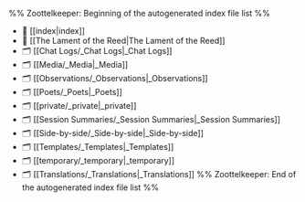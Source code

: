 %% Zoottelkeeper: Beginning of the autogenerated index file list  %%
- 📄 [[index|index]]
- 📄 [[The Lament of the Reed|The Lament of the Reed]]
- 🗂️ [[Chat Logs/_Chat Logs|_Chat Logs]]
- 🗂️ [[Media/_Media|_Media]]
- 🗂️ [[Observations/_Observations|_Observations]]
- 🗂️ [[Poets/_Poets|_Poets]]
- 🗂️ [[private/_private|_private]]
- 🗂️ [[Session Summaries/_Session Summaries|_Session Summaries]]
- 🗂️ [[Side-by-side/_Side-by-side|_Side-by-side]]
- 🗂️ [[Templates/_Templates|_Templates]]
- 🗂️ [[temporary/_temporary|_temporary]]
- 🗂️ [[Translations/_Translations|_Translations]]
%% Zoottelkeeper: End of the autogenerated index file list  %%
